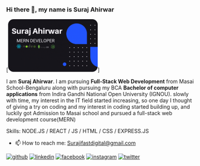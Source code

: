 ### Hi there 👋, my name is Suraj Ahirwar
[<img src='https://raw.githubusercontent.com/surajahirwar/Suraj_Ahirwar/main/Black%20and%20Blue%20Simple%20Developer%20Business%20Card-modified2.png' width="240">]

I am **Suraj Ahirwar**. I am pursuing **Full-Stack Web Development** from Masai School-Bengaluru along with pursuing my BCA **Bachelor of computer applications** from Indira Gandhi National Open University (IGNOU). slowly with time, my interest in the IT field started increasing, so one day I thought of giving a try on coding and my interest in coding started building up, and luckily got Admission to Masai school and pursued a full-stack web development course(MERN)

Skills: NODE.JS / REACT / JS / HTML / CSS / EXPRESS.JS

- 📫 How to reach me: Surajifastdigital@gmail.com 


[<img src='https://cdn.jsdelivr.net/npm/simple-icons@3.0.1/icons/github.svg' alt='github' height='20' >](https://github.com/surajahirwar)  [<img src='https://cdn.jsdelivr.net/npm/simple-icons@3.0.1/icons/linkedin.svg' alt='linkedin' height='40'>](https://www.linkedin.com/in/suraj-ahirwar/)  [<img src='https://cdn.jsdelivr.net/npm/simple-icons@3.0.1/icons/facebook.svg' alt='facebook' height='40'>](https://www.facebook.com/surajifastdigital)  [<img src='https://cdn.jsdelivr.net/npm/simple-icons@3.0.1/icons/instagram.svg' alt='instagram' height='40'>](https://www.instagram.com/surajifastdigital/)  [<img src='https://cdn.jsdelivr.net/npm/simple-icons@3.0.1/icons/twitter.svg' alt='twitter' height='40'>](https://twitter.com/surajifastdigital)  

